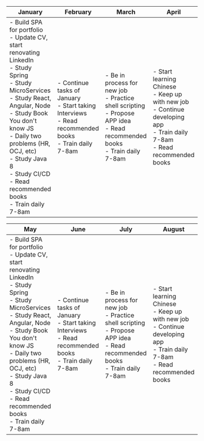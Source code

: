 | January                                                                                                                                                                                                                                                                                                        | February                                                                                                    | March                                                                                                                              | April                                                                                                                              |
|----------------------------------------------------------------------------------------------------------------------------------------------------------------------------------------------------------------------------------------------------------------------------------------------------------------|-------------------------------------------------------------------------------------------------------------|------------------------------------------------------------------------------------------------------------------------------------|------------------------------------------------------------------------------------------------------------------------------------|
| - Build SPA for portfolio<br>- Update CV, start renovating LinkedIn<br>- Study Spring<br>- Study MicroServices<br>- Study React, Angular, Node<br>- Study Book You don't know JS<br>- Daily two problems (HR, OCJ, etc)<br>- Study Java 8<br>- Study CI/CD<br>- Read recommended books <br>- Train daily 7-8am | - Continue tasks of January<br>- Start taking Interviews<br>- Read recommended books<br>- Train daily 7-8am | - Be in process for new job<br>- Practice shell scripting<br>- Propose APP idea<br>- Read recommended books<br>- Train daily 7-8am | - Start learning Chinese<br>- Keep up with new job<br>- Continue developing app<br>- Train daily 7-8am<br>- Read recommended books |


| May                                                                                                                                                                                                                                                                                                        | June                                                                                                    | July                                                                                                                              | August                                                                                                                              |
|----------------------------------------------------------------------------------------------------------------------------------------------------------------------------------------------------------------------------------------------------------------------------------------------------------------|-------------------------------------------------------------------------------------------------------------|------------------------------------------------------------------------------------------------------------------------------------|------------------------------------------------------------------------------------------------------------------------------------|
| - Build SPA for portfolio<br>- Update CV, start renovating LinkedIn<br>- Study Spring<br>- Study MicroServices<br>- Study React, Angular, Node<br>- Study Book You don't know JS<br>- Daily two problems (HR, OCJ, etc)<br>- Study Java 8<br>- Study CI/CD<br>- Read recommended books <br>- Train daily 7-8am | - Continue tasks of January<br>- Start taking Interviews<br>- Read recommended books<br>- Train daily 7-8am | - Be in process for new job<br>- Practice shell scripting<br>- Propose APP idea<br>- Read recommended books<br>- Train daily 7-8am | - Start learning Chinese<br>- Keep up with new job<br>- Continue developing app<br>- Train daily 7-8am<br>- Read recommended books |